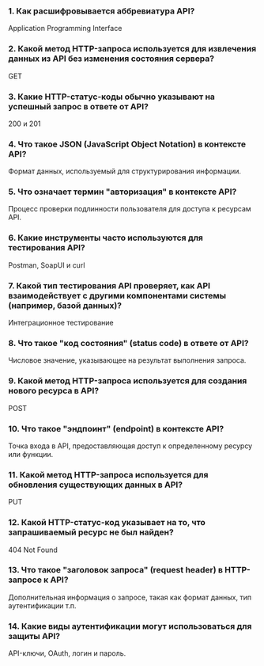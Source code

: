 ### 1. Как расшифровывается аббревиатура API?
Application Programming Interface
### 2. Какой метод HTTP-запроса используется для извлечения данных из API без изменения состояния сервера?
GET
### 3. Какие HTTP-статус-коды обычно указывают на успешный запрос в ответе от API?
200 и 201
### 4. Что такое JSON (JavaScript Object Notation) в контексте API?
Формат данных, используемый для структурирования информации.
### 5. Что означает термин "авторизация" в контексте API?
Процесс проверки подлинности пользователя для доступа к ресурсам API.
### 6. Какие инструменты часто используются для тестирования API?
Postman, SoapUI и curl
### 7. Какой тип тестирования API проверяет, как API взаимодействует с другими компонентами системы (например, базой данных)?
Интеграционное тестирование
### 8. Что такое "код состояния" (status code) в ответе от API?
Числовое значение, указывающее на результат выполнения запроса.
### 9. Какой метод HTTP-запроса используется для создания нового ресурса в API?
POST
### 10. Что такое "эндпоинт" (endpoint) в контексте API?
Точка входа в API, предоставляющая доступ к определенному ресурсу или функции.
### 11. Какой метод HTTP-запроса используется для обновления существующих данных в API?
PUT
### 12. Какой HTTP-статус-код указывает на то, что запрашиваемый ресурс не был найден?
404 Not Found
### 13. Что такое "заголовок запроса" (request header) в HTTP-запросе к API?
Дополнительная информация о запросе, такая как формат данных, тип аутентификации т.п.
### 14. Какие виды аутентификации могут использоваться для защиты API?
API-ключи, OAuth, логин и пароль.
